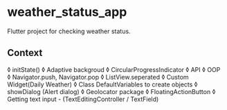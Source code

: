 # weather_status_app

Flutter project for checking weather status.

## Context

◊ initState()
◊ Adaptive backgroud
◊ CircularProgressIndicator
◊ API
◊ OOP
◊ Navigator.push, Navigator.pop
◊ ListView.seperated
◊ Custom Widget(Daily Weather)
◊ Class DefaultVariables to create objects
◊ showDialog (Alert dialog)
◊ Geolocator package
◊ FloatingActionButton
◊ Getting text input - (TextEditingController / TextField)
